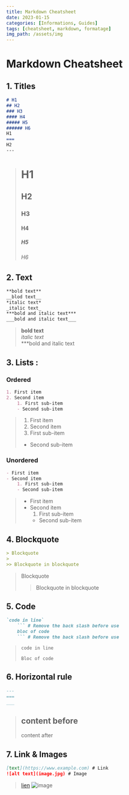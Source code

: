 ```yaml
---
title: Markdown Cheatsheet
date: 2023-01-15
categories: [Informations, Guides]
tags: [cheatsheet, markdown, formatage]
img_path: /assets/img
---
```

# Markdown Cheatsheet

## 1. Titles
``` markdown
# H1
## H2
### H3
#### H4
##### H5
###### H6
H1
===
H2
---
```
> # H1
> ## H2
> ### H3
> #### H4
> ##### H5
> ###### H6

## 2. Text
``` markdown
**bold text**
__blod text__
*italic text*
_italic text_
***bold and italic text***
___bold and italic text___
```
> **bold text**  
> *italic text*  
> ***bold and italic text

## 3. Lists :
### Ordered
``` markdown
1. First item
2. Second item
    1. First sub-item
    - Second sub-item
```
> 1. First item
> 2. Second item
>   1. First sub-item
>   - Second sub-item

### Unordered
``` markdown
- First item
- Second item
    1. First sub-item
    - Second sub-item
```
> - First item
> - Second item
>   1. First sub-item
>   - Second sub-item

## 4. Blockquote

``` markdown
> Blockquote
>
>> Blockquote in blockquote
```
> Blockquote
> 
>> Blockquote in blockquote

## 5. Code

```` markdown
`code in line`
    ``` # Remove the back slash before use
    bloc of code
    ``` # Remove the back slash before use
````
> `code in line`  
> ```
> Bloc of code
> ```

## 6. Horizontal rule
``` markdown
---
===
___
```
> content before
> ---
> content after

## 7. Link & Images
``` markdown
[text](https://www.example.com) # Link
![alt text](image.jpg) # Image
```
> [lien](https://www.youtube.com/watch?v=dQw4w9WgXcQ)
> ![image](Lelitre.png)